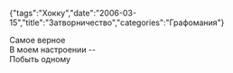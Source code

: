 {"tags":"Хокку","date":"2006-03-15","title":"Затворничество","categories":"Графомания"}

Самое верное  
В моем настроении --  
Побыть одному
